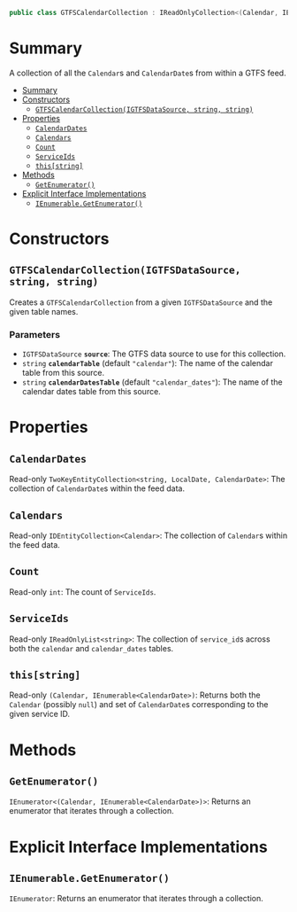 ```csharp
public class GTFSCalendarCollection : IReadOnlyCollection<(Calendar, IEnumerable<CalendarDate>)>
```



# Summary
A collection of all the `Calendar`s and `CalendarDate`s from within a GTFS feed.

- [Summary](#summary)
- [Constructors](#constructors)
  - [`GTFSCalendarCollection(IGTFSDataSource, string, string)`](#gtfscalendarcollectionigtfsdatasource-string-string)
- [Properties](#properties)
  - [`CalendarDates`](#calendardates)
  - [`Calendars`](#calendars)
  - [`Count`](#count)
  - [`ServiceIds`](#serviceids)
  - [`this[string]`](#thisstring)
- [Methods](#methods)
  - [`GetEnumerator()`](#getenumerator)
- [Explicit Interface Implementations](#explicit-interface-implementations)
  - [`IEnumerable.GetEnumerator()`](#ienumerablegetenumerator)



# Constructors


## `GTFSCalendarCollection(IGTFSDataSource, string, string)`
Creates a `GTFSCalendarCollection` from a given `IGTFSDataSource` and the given table names.

### Parameters
* `IGTFSDataSource` **`source`**: The GTFS data source to use for this collection.
* `string` **`calendarTable`** (default `"calendar"`): The name of the calendar table from this source.
* `string` **`calendarDatesTable`** (default `"calendar_dates"`): The name of the calendar dates table from this source.



# Properties


## `CalendarDates`
Read-only `TwoKeyEntityCollection<string, LocalDate, CalendarDate>`: The collection of `CalendarDate`s within the feed data.


## `Calendars`
Read-only `IDEntityCollection<Calendar>`: The collection of `Calendar`s within the feed data.


## `Count`
Read-only `int`: The count of `ServiceIds`.


## `ServiceIds`
Read-only `IReadOnlyList<string>`: The collection of `service_id`s across both the `calendar` and `calendar_dates` tables.


## `this[string]`
Read-only `(Calendar, IEnumerable<CalendarDate>)`: Returns both the `Calendar` (possibly `null`) and set of `CalendarDate`s corresponding to the given service ID.



# Methods


## `GetEnumerator()`
`IEnumerator<(Calendar, IEnumerable<CalendarDate>)>`: Returns an enumerator that iterates through a collection.



# Explicit Interface Implementations


## `IEnumerable.GetEnumerator()`
`IEnumerator`: Returns an enumerator that iterates through a collection.